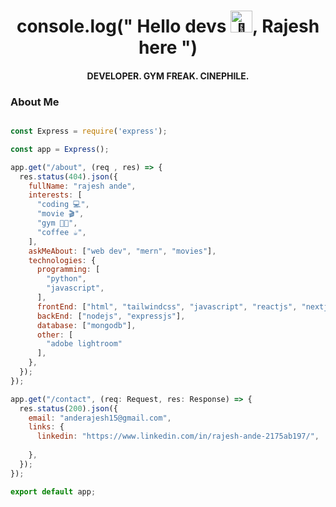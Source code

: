 <h1 align='center'>console.log(" Hello devs <img src="https://fonts.gstatic.com/s/e/notoemoji/latest/1f44b/512.gif" alt="👋" width="35" height="35">, Rajesh here ")</h1>
<h4 align="center">DEVELOPER. GYM FREAK. CINEPHILE.</h4>


### About Me
```javascript

const Express = require('express');

const app = Express();

app.get("/about", (req , res) => {
  res.status(404).json({
    fullName: "rajesh ande",
    interests: [
      "coding 💻",
      "movie 🎬",
      "gym 🏋🏽",
      "coffee ☕",
    ],
    askMeAbout: ["web dev", "mern", "movies"],
    technologies: {
      programming: [
        "python",
        "javascript",
      ],
      frontEnd: ["html", "tailwindcss", "javascript", "reactjs", "nextjs"],
      backEnd: ["nodejs", "expressjs"],
      database: ["mongodb"],
      other: [
        "adobe lightroom" 
      ],
    },
  });
});

app.get("/contact", (req: Request, res: Response) => {
  res.status(200).json({
    email: "anderajesh15@gmail.com",
    links: {
      linkedin: "https://www.linkedin.com/in/rajesh-ande-2175ab197/",
     
    },
  });
});

export default app;

```


